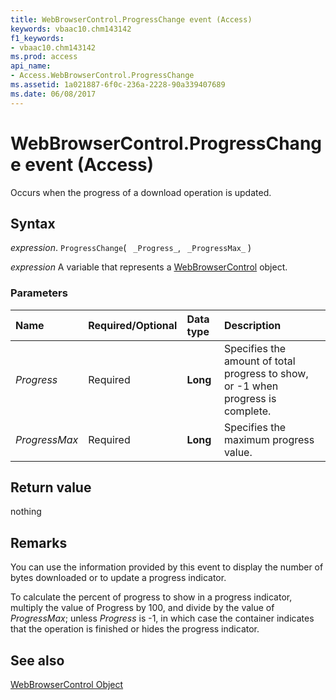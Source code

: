 ```yaml
---
title: WebBrowserControl.ProgressChange event (Access)
keywords: vbaac10.chm143142
f1_keywords:
- vbaac10.chm143142
ms.prod: access
api_name:
- Access.WebBrowserControl.ProgressChange
ms.assetid: 1a021887-6f0c-236a-2228-90a339407689
ms.date: 06/08/2017
---
```



# WebBrowserControl.ProgressChange event (Access)

Occurs when the progress of a download operation is updated.


## Syntax

_expression_. `ProgressChange`( ` _Progress_`, ` _ProgressMax_` )

_expression_ A variable that represents a [WebBrowserControl](Access.WebBrowserControl.md) object.


### Parameters



|Name|Required/Optional|Data type|Description|
|:-----|:-----|:-----|:-----|
| _Progress_|Required|**Long**|Specifies the amount of total progress to show, or -1 when progress is complete.|
| _ProgressMax_|Required|**Long**|Specifies the maximum progress value. |

## Return value

nothing


## Remarks

You can use the information provided by this event to display the number of bytes downloaded or to update a progress indicator.

To calculate the percent of progress to show in a progress indicator, multiply the value of Progress by 100, and divide by the value of  _ProgressMax_; unless _Progress_ is -1, in which case the container indicates that the operation is finished or hides the progress indicator.


## See also


[WebBrowserControl Object](Access.WebBrowserControl.md)

